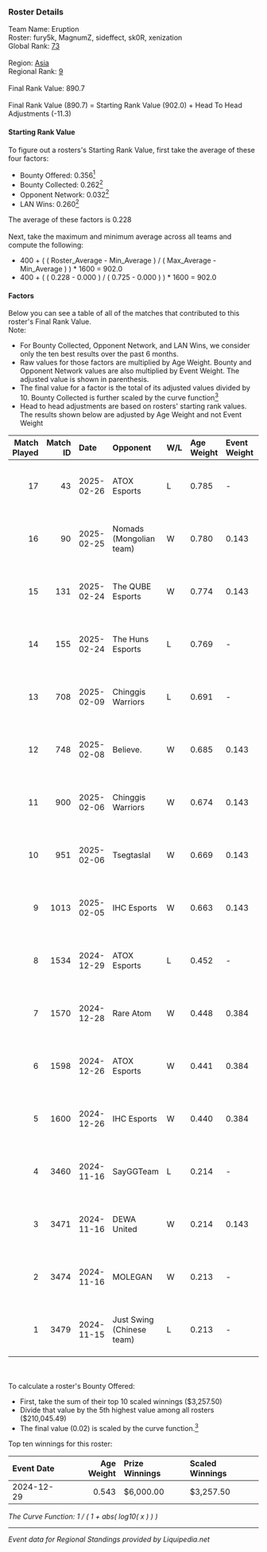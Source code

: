 ### Roster Details<br />
Team Name: Eruption<br />
Roster: fury5k, MagnumZ, sideffect, sk0R, xenization<br />
Global Rank: [73](../standings_global.md)<br />
<br />
Region: [Asia]( ../standings_asia.md)<br />
Regional Rank: [9]( ../standings_asia.md)<br />
<br />
Final Rank Value:  890.7<br />
<br />
Final Rank Value (890.7) = Starting Rank Value (902.0) + Head To Head Adjustments (-11.3)<br />

#### Starting Rank Value<br />
To figure out a rosters's Starting Rank Value, first take the average of these four factors:<br />
- Bounty Offered: 0.356[<sup>1</sup>](#table2)
- Bounty Collected: 0.262[<sup>2</sup>](#table1)
- Opponent Network: 0.032[<sup>2</sup>](#table1)
- LAN Wins: 0.260[<sup>2</sup>](#table1)

The average of these factors is 0.228<br />
<br />
Next, take the maximum and minimum average across all teams and compute the following:<br />
- 400 + ( ( Roster_Average - Min_Average ) / ( Max_Average - Min_Average ) ) * 1600 = 902.0
- 400 + ( ( 0.228 - 0.000 ) / ( 0.725 - 0.000 ) ) * 1600 = 902.0


#### Factors<br />
Below you can see a table of all of the matches that contributed to this roster's Final Rank Value.<br />
Note:<br />

- For Bounty Collected, Opponent Network, and LAN Wins, we consider only the ten best results over the past 6 months.
- Raw values for those factors are multiplied by Age Weight. Bounty and Opponent Network values are also multiplied by Event Weight. The adjusted value is shown in parenthesis.
- The final value for a factor is the total of its adjusted values divided by 10. Bounty Collected is further scaled by the curve function[<sup>3</sup>](#curveFunction)
- Head to head adjustments are based on rosters' starting rank values. The results shown below are adjusted by Age Weight and not Event Weight
<span id="table1"></span><br />


| Match Played | Match ID | Date       | Opponent                  | W/L | Age Weight | Event Weight | Bounty Collected | Opponent Network | LAN Wins  | H2H Adj. | Roster                                            |
| -: | -: | :- | :- | :- | :- | :- | :- | :- | :- | -: | :- |
|           17 |       43 | 2025-02-26 | ATOX Esports              | L   | 0.785      | -            | -                | -                | -         |    -7.07 | fury5k, MagnumZ, sideffect, sk0R, xenization      |
|           16 |       90 | 2025-02-25 | Nomads (Mongolian team)   | W   | 0.780      | 0.143        | 0.000 (0.000)    | 0.230 (0.031)    | 0 (0.000) |     3.36 | fury5k, MagnumZ, sideffect, sk0R, xenization      |
|           15 |      131 | 2025-02-24 | The QUBE Esports          | W   | 0.774      | 0.143        | 0.000 (0.000)    | 0.000 (0.000)    | 0 (0.000) |     1.42 | fury5k, MagnumZ, sideffect, sk0R, xenization      |
|           14 |      155 | 2025-02-24 | The Huns Esports          | L   | 0.769      | -            | -                | -                | -         |   -11.44 | fury5k, MagnumZ, sideffect, sk0R, xenization      |
|           13 |      708 | 2025-02-09 | Chinggis Warriors         | L   | 0.691      | -            | -                | -                | -         |   -15.85 | fury5k, MagnumZ, sideffect, sk0R, xenization      |
|           12 |      748 | 2025-02-08 | Believe.                  | W   | 0.685      | 0.143        | 0.000 (0.000)    | 0.196 (0.023)    | 0 (0.000) |     2.22 | fury5k, MagnumZ, sideffect, sk0R, xenization      |
|           11 |      900 | 2025-02-06 | Chinggis Warriors         | W   | 0.674      | 0.143        | 0.011 (0.001)    | 0.397 (0.046)    | 0 (0.000) |     5.41 | fury5k, MagnumZ, sideffect, sk0R, xenization      |
|           10 |      951 | 2025-02-06 | Tsegtaslal                | W   | 0.669      | 0.143        | 0.000 (0.000)    | 0.048 (0.006)    | 0 (0.000) |     1.17 | fury5k, MagnumZ, sideffect, sk0R, xenization      |
|            9 |     1013 | 2025-02-05 | IHC Esports               | W   | 0.663      | 0.143        | 0.003 (0.000)    | 0.134 (0.015)    | 0 (0.000) |     4.99 | fury5k, MagnumZ, sideffect, sk0R, xenization      |
|            8 |     1534 | 2024-12-29 | ATOX Esports              | L   | 0.452      | -            | -                | -                | -         |    -4.75 | fury5k, MagnumZ, sideffect, sk0R, xenization      |
|            7 |     1570 | 2024-12-28 | Rare Atom                 | W   | 0.448      | 0.384        | 0.008 (0.002)    | 0.339 (0.070)    | 1 (0.537) |     5.58 | fury5k, MagnumZ, sideffect, sk0R, xenization      |
|            6 |     1598 | 2024-12-26 | ATOX Esports              | W   | 0.441      | 0.384        | 0.057 (0.012)    | 0.519 (0.105)    | 1 (0.529) |     9.39 | fury5k, MagnumZ, sideffect, sk0R, xenization      |
|            5 |     1600 | 2024-12-26 | IHC Esports               | W   | 0.440      | 0.384        | 0.003 (0.001)    | 0.134 (0.027)    | 1 (0.528) |     3.64 | fury5k, MagnumZ, sideffect, sk0R, xenization      |
|            4 |     3460 | 2024-11-16 | SayGGTeam                 | L   | 0.214      | -            | -                | -                | -         |    -5.26 | fury5k, MagnumZ, Tamiraarita, tsukimi, xenization |
|            3 |     3471 | 2024-11-16 | DEWA United               | W   | 0.214      | 0.143        | 0.000 (0.000)    | 0.027 (0.001)    | 0 (0.000) |     0.62 | fury5k, MagnumZ, Tamiraarita, tsukimi, xenization |
|            2 |     3474 | 2024-11-16 | MOLEGAN                   | W   | 0.213      | -            | -                | -                | -         |     0.39 | fury5k, MagnumZ, Tamiraarita, tsukimi, xenization |
|            1 |     3479 | 2024-11-15 | Just Swing (Chinese team) | L   | 0.213      | -            | -                | -                | -         |    -5.15 | fury5k, MagnumZ, Tamiraarita, tsukimi, xenization |

<br />
<span id="table2"></span><br />
To calculate a roster's Bounty Offered:<br />

- First, take the sum of their top 10 scaled winnings ($3,257.50)
- Divide that value by the 5th highest value among all rosters ($210,045.49)
- The final value (0.02) is scaled by the curve function.[<sup>3</sup>](#curveFunction)

Top ten winnings for this roster:<br />

| Event Date | Age Weight | Prize Winnings | Scaled Winnings |
| :- | -: | :- | :- |
| 2024-12-29 |      0.543 | $6,000.00      | $3,257.50       |


<span id="curveFunction"></span>_The Curve Function: 1 / ( 1 + abs( log10( x ) ) )_<br />

---
_Event data for Regional Standings provided by Liquipedia.net_<br />
